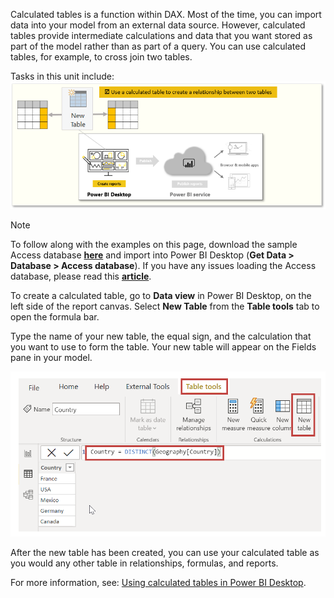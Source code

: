 Calculated tables is a function within DAX. Most of the time, you can import data into your model from an external data source. However, calculated tables provide intermediate calculations and data that you want stored as part of the model rather than as part of a query. You can use calculated tables, for example, to cross join two tables.

Tasks in this unit include:
![Conceptual graphic of the tasks in this module.](../media/05-power-bi-desktop-overview.png)

> [!NOTE]
> To follow along with the examples on this page, download the sample Access database <a href="https://go.microsoft.com/fwlink/?linkid=2120368" target="_blank">**here**</a> and import into Power BI Desktop (**Get Data > Database > Access database**). If you have any issues loading the Access database, please read this <a href="https://go.microsoft.com/fwlink/?linkid=2131277" target="_blank">**article**</a>.

To create a calculated table, go to **Data view** in Power BI Desktop, on the left side of the report canvas. Select **New Table** from the **Table tools** tab to open the formula bar.

Type the name of your new table, the equal sign, and the calculation that you want to use to form the table. Your new table will appear on the Fields pane in your model.

![Screenshot of the New Table button and the resulting table.](../media/05-power-bi-desktop-new-table.png)

After the new table has been created, you can use your calculated table as you would any other table in relationships, formulas, and reports.

For more information, see: [Using calculated tables in Power BI Desktop](https://docs.microsoft.com/power-bi/desktop-calculated-tables/?azure-portal=true).
